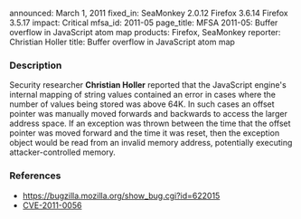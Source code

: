 announced: March 1, 2011
fixed_in: SeaMonkey 2.0.12
          Firefox 3.6.14
          Firefox 3.5.17
impact: Critical
mfsa_id: 2011-05
page_title: MFSA 2011-05: Buffer overflow in JavaScript atom map
products: Firefox, SeaMonkey
reporter: Christian Holler
title: Buffer overflow in JavaScript atom map

<h3>Description</h3>

<p>Security researcher <strong>Christian Holler</strong> reported that
the JavaScript engine's internal mapping of string values contained an
error in cases where the number of values being stored was above 64K.
In such cases an offset pointer was manually moved forwards and
backwards to access the larger address space.  If an exception was
thrown between the time that the offset pointer was moved forward and
the time it was reset, then the exception object would be read from an
invalid memory address, potentially executing attacker-controlled
memory.</p>

<h3>References</h3>

<ul>
  <li><a href="https://bugzilla.mozilla.org/show_bug.cgi?id=622015">https://bugzilla.mozilla.org/show_bug.cgi?id=622015</a></li>
  <li><a class="ex-ref" href="http://cve.mitre.org/cgi-bin/cvename.cgi?name=CVE-2011-0056">CVE-2011-0056</a></li>
</ul>




